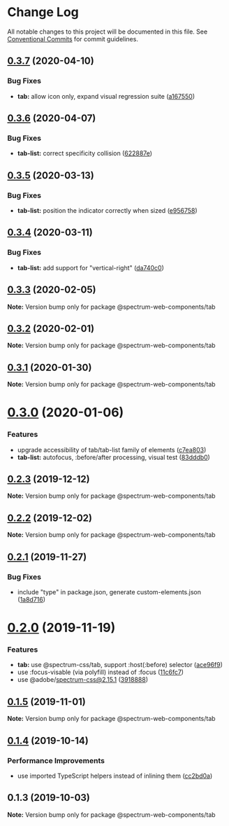 # Change Log

All notable changes to this project will be documented in this file.
See [Conventional Commits](https://conventionalcommits.org) for commit guidelines.

## [0.3.7](https://github.com/adobe/spectrum-web-components/compare/@spectrum-web-components/tab@0.3.6...@spectrum-web-components/tab@0.3.7) (2020-04-10)

### Bug Fixes

-   **tab:** allow icon only, expand visual regression suite ([a167550](https://github.com/adobe/spectrum-web-components/commit/a167550ed8c4324f68d03b35b1cc41ed510958f5))

## [0.3.6](https://github.com/adobe/spectrum-web-components/compare/@spectrum-web-components/tab@0.3.5...@spectrum-web-components/tab@0.3.6) (2020-04-07)

### Bug Fixes

-   **tab-list:** correct specificity collision ([622887e](https://github.com/adobe/spectrum-web-components/commit/622887eb596b7d193e077a3db8865cdfea557845))

## [0.3.5](https://github.com/adobe/spectrum-web-components/compare/@spectrum-web-components/tab@0.3.4...@spectrum-web-components/tab@0.3.5) (2020-03-13)

### Bug Fixes

-   **tab-list:** position the indicator correctly when sized ([e956758](https://github.com/adobe/spectrum-web-components/commit/e956758))

## [0.3.4](https://github.com/adobe/spectrum-web-components/compare/@spectrum-web-components/tab@0.3.3...@spectrum-web-components/tab@0.3.4) (2020-03-11)

### Bug Fixes

-   **tab-list:** add support for "vertical-right" ([da740c0](https://github.com/adobe/spectrum-web-components/commit/da740c0))

## [0.3.3](https://github.com/adobe/spectrum-web-components/compare/@spectrum-web-components/tab@0.3.2...@spectrum-web-components/tab@0.3.3) (2020-02-05)

**Note:** Version bump only for package @spectrum-web-components/tab

## [0.3.2](https://github.com/adobe/spectrum-web-components/compare/@spectrum-web-components/tab@0.3.1...@spectrum-web-components/tab@0.3.2) (2020-02-01)

**Note:** Version bump only for package @spectrum-web-components/tab

## [0.3.1](https://github.com/adobe/spectrum-web-components/compare/@spectrum-web-components/tab@0.3.0...@spectrum-web-components/tab@0.3.1) (2020-01-30)

**Note:** Version bump only for package @spectrum-web-components/tab

# [0.3.0](https://github.com/adobe/spectrum-web-components/compare/@spectrum-web-components/tab@0.2.3...@spectrum-web-components/tab@0.3.0) (2020-01-06)

### Features

-   upgrade accessibility of tab/tab-list family of elements ([c7ea803](https://github.com/adobe/spectrum-web-components/commit/c7ea803))
-   **tab-list:** autofocus, :before/after processing, visual test ([83dddb0](https://github.com/adobe/spectrum-web-components/commit/83dddb0))

## [0.2.3](https://github.com/adobe/spectrum-web-components/compare/@spectrum-web-components/tab@0.2.2...@spectrum-web-components/tab@0.2.3) (2019-12-12)

**Note:** Version bump only for package @spectrum-web-components/tab

## [0.2.2](https://github.com/adobe/spectrum-web-components/compare/@spectrum-web-components/tab@0.2.1...@spectrum-web-components/tab@0.2.2) (2019-12-02)

**Note:** Version bump only for package @spectrum-web-components/tab

## [0.2.1](https://github.com/adobe/spectrum-web-components/compare/@spectrum-web-components/tab@0.2.0...@spectrum-web-components/tab@0.2.1) (2019-11-27)

### Bug Fixes

-   include "type" in package.json, generate custom-elements.json ([1a8d716](https://github.com/adobe/spectrum-web-components/commit/1a8d716))

# [0.2.0](https://github.com/adobe/spectrum-web-components/compare/@spectrum-web-components/tab@0.1.5...@spectrum-web-components/tab@0.2.0) (2019-11-19)

### Features

-   **tab:** use @spectrum-css/tab, support :host(:before) selector ([ace96f9](https://github.com/adobe/spectrum-web-components/commit/ace96f9))
-   use :focus-visable (via polyfill) instead of :focus ([11c6fc7](https://github.com/adobe/spectrum-web-components/commit/11c6fc7))
-   use @adobe/spectrum-css@2.15.1 ([3918888](https://github.com/adobe/spectrum-web-components/commit/3918888))

## [0.1.5](https://github.com/adobe/spectrum-web-components/compare/@spectrum-web-components/tab@0.1.4...@spectrum-web-components/tab@0.1.5) (2019-11-01)

**Note:** Version bump only for package @spectrum-web-components/tab

## [0.1.4](https://github.com/adobe/spectrum-web-components/compare/@spectrum-web-components/tab@0.1.3...@spectrum-web-components/tab@0.1.4) (2019-10-14)

### Performance Improvements

-   use imported TypeScript helpers instead of inlining them ([cc2bd0a](https://github.com/adobe/spectrum-web-components/commit/cc2bd0a))

## 0.1.3 (2019-10-03)

**Note:** Version bump only for package @spectrum-web-components/tab

